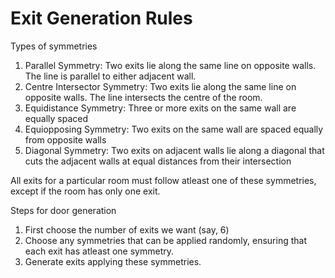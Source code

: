 # Exit Generation Rules
Types of symmetries
1. Parallel Symmetry: Two exits lie along the same line on opposite walls. The line is parallel to either adjacent wall.
2. Centre Intersector Symmetry: Two exits lie along the same line on opposite walls. The line intersects the centre of the room.
3. Equidistance Symmetry: Three or more exits on the same wall are equally spaced
4. Equiopposing Symmetry: Two exits on the same wall are spaced equally from opposite walls
5. Diagonal Symmetry: Two exits on adjacent walls lie along a diagonal that cuts the adjacent walls at equal distances from their intersection

All exits for a particular room must follow atleast one of these symmetries, except if the room has only one exit.

Steps for door generation
1. First choose the number of exits we want (say, 6)
2. Choose any symmetries that can be applied randomly, ensuring that each exit has atleast one symmetry.
3. Generate exits applying these symmetries.
